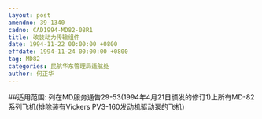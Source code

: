 ```yaml
---
layout: post
amendno: 39-1340
cadno: CAD1994-MD82-08R1
title: 改装动力传输组件
date: 1994-11-22 00:00:00 +0800
effdate: 1994-11-24 00:00:00 +0800
tag: MD82
categories: 民航华东管理局适航处
author: 何正华
---
```


##适用范围:
列在MD服务通告29-53(1994年4月21日颁发的修订1)上所有MD-82系列飞机(排除装有Vickers PV3-160发动机驱动泵的飞机)

